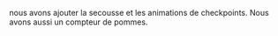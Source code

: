 nous avons ajouter la secousse et les animations de checkpoints. Nous avons aussi un compteur de pommes. 